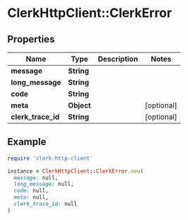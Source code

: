 # ClerkHttpClient::ClerkError

## Properties

| Name | Type | Description | Notes |
| ---- | ---- | ----------- | ----- |
| **message** | **String** |  |  |
| **long_message** | **String** |  |  |
| **code** | **String** |  |  |
| **meta** | **Object** |  | [optional] |
| **clerk_trace_id** | **String** |  | [optional] |

## Example

```ruby
require 'clerk-http-client'

instance = ClerkHttpClient::ClerkError.new(
  message: null,
  long_message: null,
  code: null,
  meta: null,
  clerk_trace_id: null
)
```

